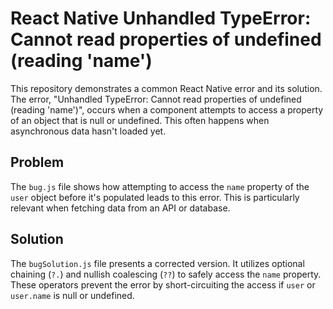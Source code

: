 # React Native Unhandled TypeError: Cannot read properties of undefined (reading 'name')

This repository demonstrates a common React Native error and its solution. The error, "Unhandled TypeError: Cannot read properties of undefined (reading 'name')", occurs when a component attempts to access a property of an object that is null or undefined.  This often happens when asynchronous data hasn't loaded yet.

## Problem
The `bug.js` file shows how attempting to access the `name` property of the `user` object before it's populated leads to this error.  This is particularly relevant when fetching data from an API or database.

## Solution
The `bugSolution.js` file presents a corrected version. It utilizes optional chaining (`?.`) and nullish coalescing (`??`) to safely access the `name` property.  These operators prevent the error by short-circuiting the access if `user` or `user.name` is null or undefined.